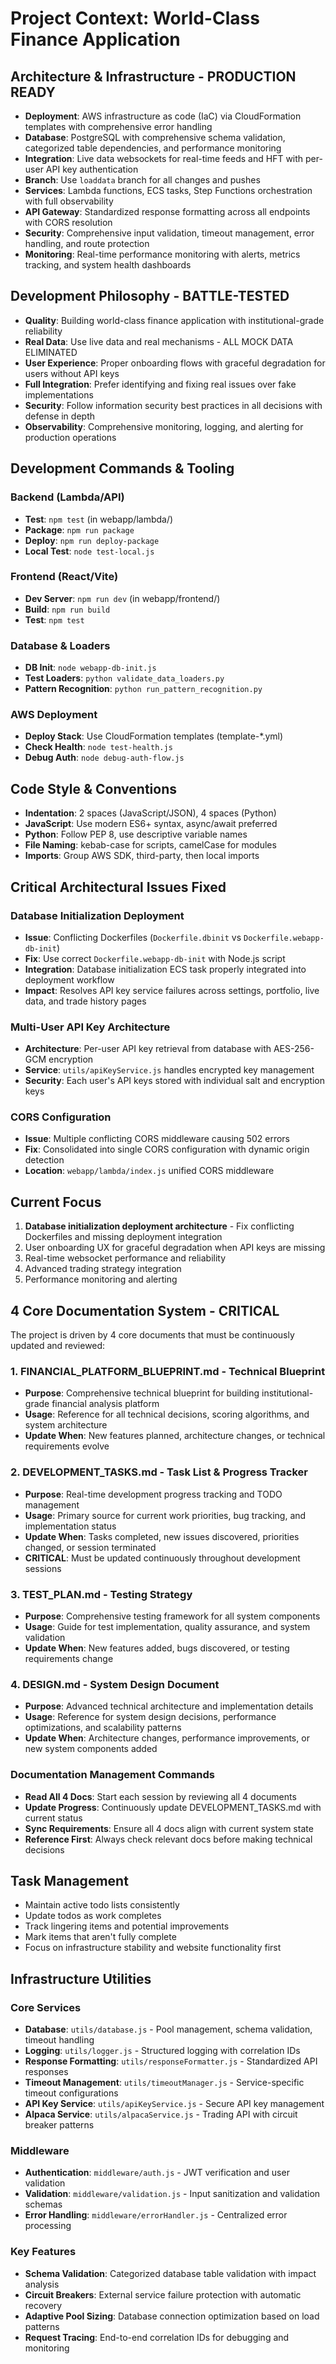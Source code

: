 # Project Context: World-Class Finance Application

## Architecture & Infrastructure - PRODUCTION READY
- **Deployment**: AWS infrastructure as code (IaC) via CloudFormation templates with comprehensive error handling
- **Database**: PostgreSQL with comprehensive schema validation, categorized table dependencies, and performance monitoring
- **Integration**: Live data websockets for real-time feeds and HFT with per-user API key authentication
- **Branch**: Use `loaddata` branch for all changes and pushes
- **Services**: Lambda functions, ECS tasks, Step Functions orchestration with full observability
- **API Gateway**: Standardized response formatting across all endpoints with CORS resolution
- **Security**: Comprehensive input validation, timeout management, error handling, and route protection
- **Monitoring**: Real-time performance monitoring with alerts, metrics tracking, and system health dashboards

## Development Philosophy - BATTLE-TESTED
- **Quality**: Building world-class finance application with institutional-grade reliability
- **Real Data**: Use live data and real mechanisms - ALL MOCK DATA ELIMINATED
- **User Experience**: Proper onboarding flows with graceful degradation for users without API keys
- **Full Integration**: Prefer identifying and fixing real issues over fake implementations
- **Security**: Follow information security best practices in all decisions with defense in depth
- **Observability**: Comprehensive monitoring, logging, and alerting for production operations

## Development Commands & Tooling
### Backend (Lambda/API)
- **Test**: `npm test` (in webapp/lambda/)
- **Package**: `npm run package` 
- **Deploy**: `npm run deploy-package`
- **Local Test**: `node test-local.js`

### Frontend (React/Vite)
- **Dev Server**: `npm run dev` (in webapp/frontend/)
- **Build**: `npm run build`
- **Test**: `npm test`

### Database & Loaders
- **DB Init**: `node webapp-db-init.js`
- **Test Loaders**: `python validate_data_loaders.py`
- **Pattern Recognition**: `python run_pattern_recognition.py`

### AWS Deployment
- **Deploy Stack**: Use CloudFormation templates (template-*.yml)
- **Check Health**: `node test-health.js`
- **Debug Auth**: `node debug-auth-flow.js`

## Code Style & Conventions
- **Indentation**: 2 spaces (JavaScript/JSON), 4 spaces (Python)
- **JavaScript**: Use modern ES6+ syntax, async/await preferred
- **Python**: Follow PEP 8, use descriptive variable names
- **File Naming**: kebab-case for scripts, camelCase for modules
- **Imports**: Group AWS SDK, third-party, then local imports

## Critical Architectural Issues Fixed
### Database Initialization Deployment
- **Issue**: Conflicting Dockerfiles (`Dockerfile.dbinit` vs `Dockerfile.webapp-db-init`)
- **Fix**: Use correct `Dockerfile.webapp-db-init` with Node.js script
- **Integration**: Database initialization ECS task properly integrated into deployment workflow
- **Impact**: Resolves API key service failures across settings, portfolio, live data, and trade history pages

### Multi-User API Key Architecture
- **Architecture**: Per-user API key retrieval from database with AES-256-GCM encryption
- **Service**: `utils/apiKeyService.js` handles encrypted key management
- **Security**: Each user's API keys stored with individual salt and encryption keys

### CORS Configuration
- **Issue**: Multiple conflicting CORS middleware causing 502 errors
- **Fix**: Consolidated into single CORS configuration with dynamic origin detection
- **Location**: `webapp/lambda/index.js` unified CORS middleware

## Current Focus
1. **Database initialization deployment architecture** - Fix conflicting Dockerfiles and missing deployment integration
2. User onboarding UX for graceful degradation when API keys are missing
3. Real-time websocket performance and reliability
4. Advanced trading strategy integration
5. Performance monitoring and alerting

## 4 Core Documentation System - CRITICAL
The project is driven by 4 core documents that must be continuously updated and reviewed:

### 1. **FINANCIAL_PLATFORM_BLUEPRINT.md** - Technical Blueprint
- **Purpose**: Comprehensive technical blueprint for building institutional-grade financial analysis platform
- **Usage**: Reference for all technical decisions, scoring algorithms, and system architecture
- **Update When**: New features planned, architecture changes, or technical requirements evolve

### 2. **DEVELOPMENT_TASKS.md** - Task List & Progress Tracker
- **Purpose**: Real-time development progress tracking and TODO management
- **Usage**: Primary source for current work priorities, bug tracking, and implementation status
- **Update When**: Tasks completed, new issues discovered, priorities changed, or session terminated
- **CRITICAL**: Must be updated continuously throughout development sessions

### 3. **TEST_PLAN.md** - Testing Strategy
- **Purpose**: Comprehensive testing framework for all system components
- **Usage**: Guide for test implementation, quality assurance, and system validation
- **Update When**: New features added, bugs discovered, or testing requirements change

### 4. **DESIGN.md** - System Design Document
- **Purpose**: Advanced technical architecture and implementation details
- **Usage**: Reference for system design decisions, performance optimizations, and scalability patterns
- **Update When**: Architecture changes, performance improvements, or new system components added

### Documentation Management Commands
- **Read All 4 Docs**: Start each session by reviewing all 4 documents
- **Update Progress**: Continuously update DEVELOPMENT_TASKS.md with current status
- **Sync Requirements**: Ensure all 4 docs align with current system state
- **Reference First**: Always check relevant docs before making technical decisions

## Task Management
- Maintain active todo lists consistently
- Update todos as work completes
- Track lingering items and potential improvements
- Mark items that aren't fully complete
- Focus on infrastructure stability and website functionality first

## Infrastructure Utilities
### Core Services
- **Database**: `utils/database.js` - Pool management, schema validation, timeout handling
- **Logging**: `utils/logger.js` - Structured logging with correlation IDs
- **Response Formatting**: `utils/responseFormatter.js` - Standardized API responses
- **Timeout Management**: `utils/timeoutManager.js` - Service-specific timeout configurations
- **API Key Service**: `utils/apiKeyService.js` - Secure API key management
- **Alpaca Service**: `utils/alpacaService.js` - Trading API with circuit breaker patterns

### Middleware
- **Authentication**: `middleware/auth.js` - JWT verification and user validation
- **Validation**: `middleware/validation.js` - Input sanitization and validation schemas
- **Error Handling**: `middleware/errorHandler.js` - Centralized error processing

### Key Features
- **Schema Validation**: Categorized database table validation with impact analysis
- **Circuit Breakers**: External service failure protection with automatic recovery
- **Adaptive Pool Sizing**: Database connection optimization based on load patterns
- **Request Tracing**: End-to-end correlation IDs for debugging and monitoring